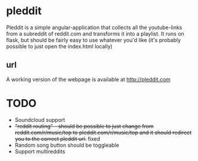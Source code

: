 pleddit
=======
Pleddit is a simple angular-application that collects all the youtube-links from a subreddit of reddit.com and transforms it into a playlist.
It runs on flask, but should be fairly easy to use whatever you'd like (it's probably possible to just open the index.html locally)

url
---
A working version of the webpage is available at http://pleddit.com

TODO
====
* Soundcloud support
* ~~"reddit routing" - should be possible to just change from reddit.com/r/music/top to pleddit.com/r/music/top and it should redirect you to the correct pleddit url.~~ fixed
* Random song button should be toggleable
* Support multireddits